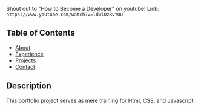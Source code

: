 Shout out to "How to Become a Developer" on youtube!
Link: `https://www.youtube.com/watch?v=ldwlOzRvYOU`

## Table of Contents

- [About](#about)
- [Experience](#experiences)
- [Projects](#projects)
- [Contact](#contact)

## Description

This portfolio project serves as mere training for Html, CSS, and Javascript.
